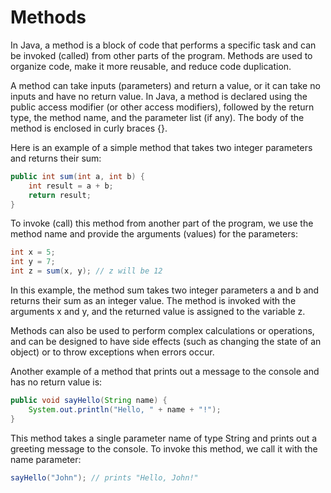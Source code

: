 # Methods
In Java, a method is a block of code that performs a specific task and can be invoked (called) from other parts of the program. Methods are used to organize code, make it more reusable, and reduce code duplication.

A method can take inputs (parameters) and return a value, or it can take no inputs and have no return value. In Java, a method is declared using the public access modifier (or other access modifiers), followed by the return type, the method name, and the parameter list (if any). The body of the method is enclosed in curly braces {}.

Here is an example of a simple method that takes two integer parameters and returns their sum:

```java
public int sum(int a, int b) {
    int result = a + b;
    return result;
}
```

To invoke (call) this method from another part of the program, we use the method name and provide the arguments (values) for the parameters:

```java
int x = 5;
int y = 7;
int z = sum(x, y); // z will be 12
```


In this example, the method sum takes two integer parameters a and b and returns their sum as an integer value. The method is invoked with the arguments x and y, and the returned value is assigned to the variable z.

Methods can also be used to perform complex calculations or operations, and can be designed to have side effects (such as changing the state of an object) or to throw exceptions when errors occur.

Another example of a method that prints out a message to the console and has no return value is:
```java
public void sayHello(String name) {
    System.out.println("Hello, " + name + "!");
}
```


This method takes a single parameter name of type String and prints out a greeting message to the console. To invoke this method, we call it with the name parameter:
```java
sayHello("John"); // prints "Hello, John!"
```